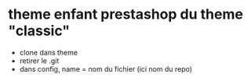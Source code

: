 # theme enfant prestashop du theme "classic"
 - clone dans theme
 - retirer le .git
 - dans config, name = nom du fichier (ici nom du repo)
